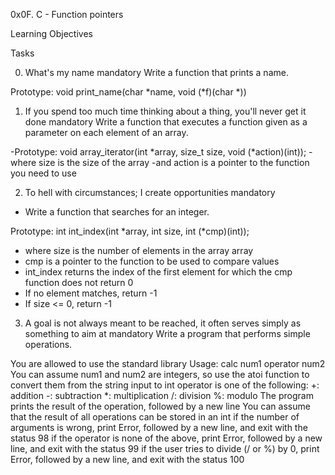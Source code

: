 0x0F. C - Function pointers


Learning Objectives

Tasks

0. What's my name
mandatory
Write a function that prints a name.

Prototype: void print_name(char *name, void (*f)(char *))

1. If you spend too much time thinking about a thing, you'll never get it done
mandatory
Write a function that executes a function given as a parameter on each element of an array.

-Prototype: void array_iterator(int *array, size_t size, void (*action)(int));
-where size is the size of the array
-and action is a pointer to the function you need to use

2. To hell with circumstances; I create opportunities
mandatory
- Write a function that searches for an integer.

Prototype: int int_index(int *array, int size, int (*cmp)(int));
- where size is the number of elements in the array array
- cmp is a pointer to the function to be used to compare values
- int_index returns the index of the first element for which the cmp function does not return 0
- If no element matches, return -1
- If size <= 0, return -1

3. A goal is not always meant to be reached, it often serves simply as something to aim at
mandatory
Write a program that performs simple operations.

You are allowed to use the standard library
Usage: calc num1 operator num2
You can assume num1 and num2 are integers, so use the atoi function to convert them from the string input to int
operator is one of the following:
+: addition
-: subtraction
*: multiplication
/: division
%: modulo
The program prints the result of the operation, followed by a new line
You can assume that the result of all operations can be stored in an int
if the number of arguments is wrong, print Error, followed by a new line, and exit with the status 98
if the operator is none of the above, print Error, followed by a new line, and exit with the status 99
if the user tries to divide (/ or %) by 0, print Error, followed by a new line, and exit with the status 100
